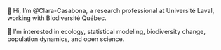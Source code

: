 👋 Hi, I’m @Clara-Casabona, a research professional at Université Laval,  working with Biodiversité Québec.

👀 I’m interested in ecology, statistical modeling, biodiversity change, population dynamics, and open science.


